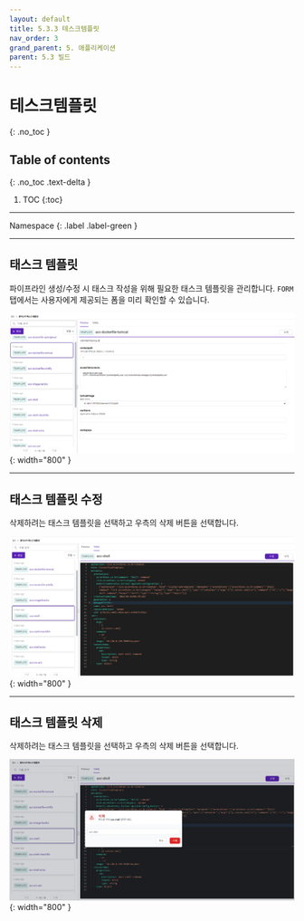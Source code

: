 ```yaml
---
layout: default
title: 5.3.3 테스크템플릿
nav_order: 3
grand_parent: 5. 애플리케이션
parent: 5.3 빌드
---
```


# 테스크템플릿
{: .no_toc }

## Table of contents
{: .no_toc .text-delta }

1. TOC
{:toc}

---

<div class="code-example" markdown="1">
Namespace
{: .label .label-green }
</div>


---


## 태스크 템플릿
파이프라인 생성/수정 시 태스크 작성을 위해 필요한 태스크 템플릿을 관리합니다. `FORM` 탭에서는 사용자에게 제공되는 폼을 미리 확인할 수 있습니다.

![build-tasktemplate-main.png](/assets/images/application/pipeline/build-tasktemplate-main.png){: width="800" }

---
## 태스크 템플릿 수정

삭제하려는 태스크 템플릿을 선택하고 우측의 삭제 버튼을 선택합니다.

![tasktemplate-01.png](/assets/images/application/pipeline/tasktemplate-01.png){: width="800" }


---
## 태스크 템플릿 삭제

삭제하려는 태스크 템플릿을 선택하고 우측의 삭제 버튼을 선택합니다.

![tasktemplate-02.png](/assets/images/application/pipeline/tasktemplate-02.png){: width="800" }
